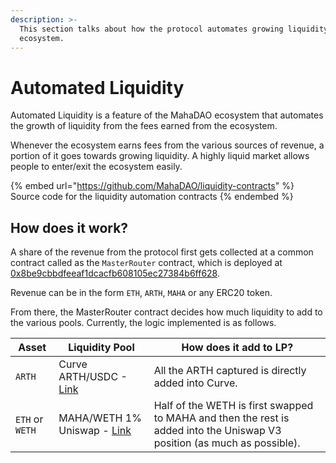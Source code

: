 ```yaml
---
description: >-
  This section talks about how the protocol automates growing liquidity for the
  ecosystem.
---
```


# Automated Liquidity

Automated Liquidity is a feature of the MahaDAO ecosystem that automates the growth of liquidity from the fees earned from the ecosystem.&#x20;

Whenever the ecosystem earns fees from the various sources of revenue, a portion of it goes towards growing liquidity. A highly liquid market allows people to enter/exit the ecosystem easily.

{% embed url="https://github.com/MahaDAO/liquidity-contracts" %}
Source code for the liquidity automation contracts
{% endembed %}

## How does it work?

A share of the revenue from the protocol first gets collected at a common contract called as the `MasterRouter` contract, which is deployed at [0x8be9cbbdfeeaf1dcacfb608105ec27384b6ff628](https://etherscan.io/address/0x8be9cbbdfeeaf1dcacfb608105ec27384b6ff628#code).

Revenue can be in the form `ETH`, `ARTH`, `MAHA` or any ERC20 token.&#x20;

From there, the MasterRouter contract decides how much liquidity to add to the various pools. Currently, the logic implemented is as follows.

| Asset           | Liquidity Pool                                                                                             | How does it add to LP?                                                                                                   |
| --------------- | ---------------------------------------------------------------------------------------------------------- | ------------------------------------------------------------------------------------------------------------------------ |
| `ARTH`          | Curve ARTH/USDC - [Link](https://curve.fi/#/ethereum/pools/factory-crypto-185/deposit)                     | All the ARTH captured is directly added into Curve.                                                                      |
| `ETH` or `WETH` | MAHA/WETH 1% Uniswap - [Link](https://info.uniswap.org/#/pools/0xb28ddf1ee8ee014eafbecd8de979ac8d297931c7) | Half of the WETH is first swapped to MAHA and then the rest is added into the Uniswap V3 position (as much as possible). |
